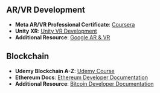 ## AR/VR Development
- **Meta AR/VR Professional Certificate**: [Coursera](https://www.coursera.org/professional-certificates/meta-ar-developer)
- **Unity XR**: [Unity VR Development](https://learn.unity.com/course/vr-development)
- **Additional Resource**: [Google AR & VR](https://arvr.google.com)

## Blockchain
- **Udemy Blockchain A-Z**: [Udemy Course](https://www.udemy.com/course/build-your-blockchain-az/)
- **Ethereum Docs**: [Ethereum Developer Documentation](https://ethereum.org/en/developers/docs/)
- **Additional Resource**: [Bitcoin Developer Documentation](https://developer.bitcoin.org)
